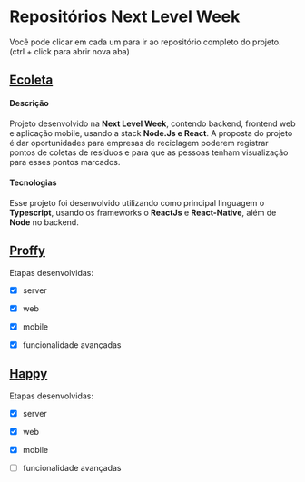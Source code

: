 
# Repositórios Next Level Week

Você pode clicar em cada um para ir ao repositório completo do projeto. (ctrl + click para abrir nova aba)

## [Ecoleta](https://github.com/W8jonas/estudos/tree/master/nextLevelWeek/Ecoleta)
#### Descrição
Projeto desenvolvido na **Next Level Week**, contendo backend, frontend web e aplicação mobile, usando a stack **Node.Js e React**. A proposta do projeto é dar oportunidades para empresas de reciclagem poderem registrar pontos de coletas de resíduos e para que as pessoas tenham visualização para esses pontos marcados.
#### Tecnologias
Esse projeto foi desenvolvido utilizando como principal linguagem o **Typescript**, usando os frameworks o **ReactJs** e **React-Native**, além de **Node** no backend.

## [Proffy](https://github.com/W8jonas/estudos/tree/master/nextLevelWeek/Proffy)
Etapas desenvolvidas:
- [x] server
- [x] web
- [x] mobile
- [x] funcionalidade avançadas


## [Happy](https://github.com/W8jonas/estudos/tree/master/nextLevelWeek/Happy)
Etapas desenvolvidas:
- [x] server
- [x] web
- [x] mobile
- [ ] funcionalidade avançadas


